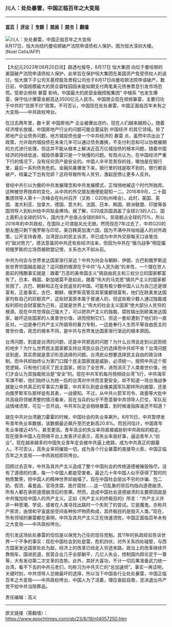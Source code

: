 ### 川人：处处暴雷，中国正临百年之大变局

---

#### [首页](../../../..?n14057250) &nbsp;|&nbsp; [评论](../../../../../epoch-comment?n14057250) &nbsp;|&nbsp; [专题](../../../../../epoch-special?n14057250) &nbsp;|&nbsp; [禁闻](../../../../../epoch-news?n14057250) &nbsp;|&nbsp; [禁书](../../../../../books?n14057250) &nbsp;|&nbsp; [翻墙](https://github.com/gfw-breaker/nogfw/blob/master/README.md?n14057250)


<div><img alt="川人：处处暴雷，中国正临百年之大变局" class="attachment-djy_600_400 size-djy_600_400 wp-post-image" src="https://i.epochtimes.com/assets/uploads/2021/12/id13456040-000_9MU28K-600x400-1.jpg"/>
<div class="caption">
 8月17日，恒大向纽约曼哈顿破产法院申请债权人保护。图为恒大深圳大楼。(Noel Celis/AFP)
</div></div><hr/><div class="post_content" id="artbody" itemprop="articleBody">
 <!-- article content begin -->
 <p>
  【大纪元2023年08月20日讯】路透社报导，8月17日
  <ok href="https://www.epochtimes.com/gb/tag/%E6%81%92%E5%A4%A7%E9%9B%86%E5%9B%A2.html">
   恒大集团
  </ok>
  向位于曼哈顿的美国破产法院申请债权人保护，此举旨在保护恒大集团在美国资产免受债权人的追讨。恒大旗下子公司天基控股及景程公司也于8月17日向曼哈顿法院申请破产。数日前，中国规模最大的房企碧桂园因未能如期支付两笔美元债券票息引发市场恐慌。受房企频频
  <ok href="https://www.epochtimes.com/gb/tag/%E6%9A%B4%E9%9B%B7.html">
   暴雷
  </ok>
  影响，中国最大的民营金融控股集团“
  <ok href="https://www.epochtimes.com/gb/tag/%E4%B8%AD%E6%A4%8D%E7%B3%BB.html">
   中植系
  </ok>
  ”也发生爆雷，保守估计爆雷金额高达3500亿元人民币。中国房企现在频频暴雷，主要归功于中共的“住房不炒”政策。不可否认，中国现在处处暴雷，中国正面临百年未有之大变局——中共政权垮台。
 </p>
 <p>
  在过去两年里，数十家
  <ok href="https://www.epochtimes.com/gb/tag/%E4%B8%AD%E5%9B%BD%E6%88%BF%E5%9C%B0%E4%BA%A7.html">
   中国房地产
  </ok>
  企业被爆出违约，现在人们越来越担心，随着经济增长放缓，中国房地产行业的问题可能会蔓延到
  <ok href="https://www.epochtimes.com/gb/tag/%E4%B8%AD%E5%9B%BD%E7%BB%8F%E6%B5%8E.html">
   中国经济
  </ok>
  的其它领域。除了房地产企业债务问题，地方城投债也是一个中共经济的
  <ok href="https://www.epochtimes.com/gb/tag/%E6%9A%B4%E9%9B%B7.html">
   暴雷
  </ok>
  点，虽然中共出台了政策，允许政府城投债在未来几年可以通过债务置换，不支付利息和可以协商展期的方式进行处理，但这并不能从根本上解决近百万亿城投债的根本问题，随着中国经济的持续低迷，城投债暴雷只是一个快慢的问题。有观点认为，在中国经济严重下行的情况下，没有任何资产是安全的。中国人辛辛苦苦存的钱，哪怕是在银行里，最后一系列债务危机、金融风暴爆发下来，银行里的钱是取不到的，银行都会破产，倾巢之下岂有完卵？这将导致所有人贫穷，激起民愤让更多人反共。
 </p>
 <p>
  曾经中共引以为傲的中共发展理念和中共发展模式，正悄悄地被这个时代所抛弃。这种被世界抛弃的变化，从中共的外交朋友圈便能窥知一二。2016年9月，二十国集团领导人第十一次峰会在杭州召开（又称：G20杭州峰会）。此时，美国、英国、澳大利亚、加拿大、德国、意大利、法国、日本、韩国、欧洲联盟、印度等各国领导人到杭州给中共贴金捧场。据了解，G20成员国涵盖了全球2/3的人口，国土面积占全球的55%，国内生产总值占全球的86%，贸易额占全球的75%，所以2016年的中共政权，在国际上可谓是风光无限。然而现在7年过去了，中共G20的朋友圈只剩下俄罗斯与印尼。美日韩英加澳六国，因为不满中共咄咄逼人的对外政策，公开支持香港、台湾民众的民主诉求，早已成为中共外交部每天口诛笔伐的“敌对势力”，德法意虽同中共还有些经济往来，但因为中共在“俄乌战争”明显偏袒俄罗斯的立场而被欧盟记恨，关系也大不如从前。
 </p>
 <p>
  中共为何会与世界发达国家渐行渐远？中共为何会与朝鲜、伊朗、古巴和俄罗斯这些世界穷国越走越近？这问题的根源在于中共“与人民为敌”的本性，一个摆在世人面前的残酷事实就是：跟着“万恶的美帝国主义”搞自由民主和三权分立的国家都富有了，日本、韩国、新加坡莫不是如此，跟着“伟大的马克思”搞共产主义的国家都贫困了，古巴、朝鲜和正在全民返贫的中国。可能有极少数中国人认为自己还是很富有，正是事实，古巴、朝鲜、俄罗斯高管及其家属都很富有，他们在欧美发达国家均有自己的巨额资产，这些财富原本属于普通人的，但这些极少数人通过独裁或权利把社会财富据为己有，这就是世界上“伟大的社会主义国家”绝大部分人贫穷的根源。现在中共觉得自己强大了，可以把共产主义的独裁、腐败输出到欧美发达国家，破坏这些国家的人类普世价值，进而控制它们，但这一套却遭到了他们的一直反对。一边是奉行共产主义所倡导的暴力专制，一边是奉行人生而平等自由民主的普世价值，观念的根本不同，是中共与世界发达国家渐行渐远的根本原因。
 </p>
 <p>
  台湾问题，到底是台湾的问题，还是中共邪恶的问题？为什么台湾会走到以武拒统的地步？为什么世界民主国家都支持台湾民众自己的选择而中共却不肯？台湾问题说到底，其实质就是意识形态选择的问题。台湾民众想要选择民主自由的政治体制，而中共却始终认为家门口摆个民主国家就是威胁，必须统一。按照中共这个邪党逻辑，只有他们消灭了民主国家，统治了全世界，进而消灭了人类普世价值，他们才会认为其独裁统治是“安全”的。现在中共军机每月频频绕台湾飞行，中共海军军演不断，他们始终认为统一后的台湾对中共而言更安全，却不知道一场台海战争就能让中共真正的军事实力暴雷，中共军队到底会像美国军队那样所向披靡，还是向俄罗斯军队那样徒有其表，一战便知。不过，从中共火箭军司令、政委等大批中共高级将领被肃整的情况看来，现在当兵的似乎不愿意替中共领导人打仗，军队反战情绪浓厚，可见一旦开战，中共军队定会相继暴雷，到时候谁指挥谁还不知道？
 </p>
 <p>
  就在中共对台湾磨刀霍霍的时候，中国社会的失业率飙升。8月15日，中共暂停发布青年失业率数据，该数据最近飙升至历史新高20.8%。而民间估计，中国青年失业率接近45%，甚至更高。青年高企的失业率将直接威胁到中共政权的稳定。现在很多中国人在网络平台上发表评论表示，高失业率是好事，逼迫青年人“创业”。现在越来越多的中国失业青年定会被中共逼上绝路，成为中共真正的掘墓人。不可否认，高失业率将摧毁一切，成为各个行业暴雷的直接导火索，中国正临百年之大变局——中共政权即将垮台。
 </p>
 <p>
  回顾过去百年，中共及其共产主义造成了整个中国社会的传统道德被摧毁殆尽，没有了道德的约束，每一个中国人都是受害者。最近几十年中国人似乎获得了暂时的物质繁荣，但中国人的精神世界却崩塌了。现在中国社会层出不穷的诈骗、包二奶、假货、毒食品、官场贪腐、医疗腐败……这一切乱象的背后均指向道德崩溃，所有人都在承担道德崩溃后的苦果。然而，造成中国社会道德崩溃的主要原因就是中共强加给中国人的共产主义。正如《共产主义的终极目的》所言：“共产主义并非一种思潮、学说，或者在人类寻找出路时一个失败了的尝试。它是魔鬼，亦称共产邪灵，由恨和宇宙底层空间各种败坏物质构成，其终极目的是毁灭人类。”现在，所有领域的暴雷都在表明，中共及其共产主义正在快速溃败，中国正面临百年未有之大变局——中共政权垮台。
 </p>
 <p>
  而引发这场处处暴雷的恰恰是以保党为己任的现任党魁。其11年的执政经验告诉世界一个不争的事实：现在中国社会到处是雷，危机四伏，对外关系四处碰壁，与西方国家发达国家处处为敌，经济上的改革已经走入穷途末路，政治上的改革继续开靠倒车，国进民退，民营企业几乎全部躺平，几亿人失业，控制国内舆论定于一尊等，大有发动第二次文革的态势。此外，其好大喜功，不计一切后果准备武力统一台湾，看不下去的中共元老们，均称习为中共灭亡的“总加速师”。事实一再证明，关键时刻，中共领导人总做最坏的选择，所以当下中国各行业处处暴雷，中国正临百年之大变局——中共政权垮台，中国人为了活着，理应奋起自救，坚决退出共产党不给中共当陪葬品。
 </p>
 <p>
  责任编辑：高义
 </p>
 <!-- article content end -->
 <div id="below_article_ad">
 </div>
</div>


---

原文链接（需翻墙）：https://www.epochtimes.com/gb/23/8/19/n14057250.htm